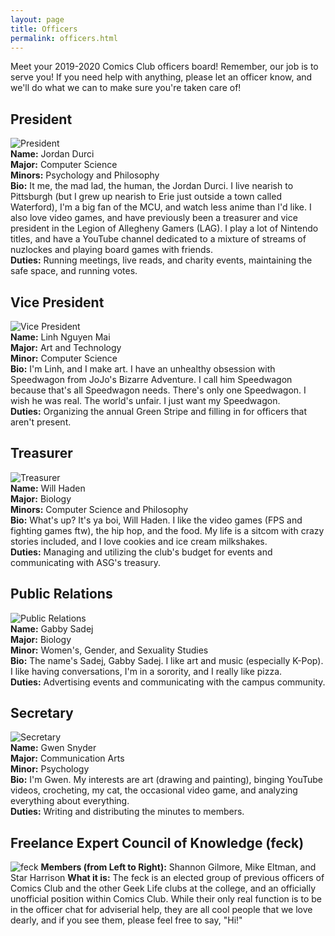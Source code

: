 ```yaml
---
layout: page
title: Officers
permalink: officers.html
---
```


Meet your 2019-2020 Comics Club officers board!  Remember, our job is to serve you!  If you need help with anything, please let an officer know, and we'll do what we can to make sure you're taken care of!

## President
![President](../images/officers/jordan.png)  
**Name:** Jordan Durci  
**Major:** Computer Science  
**Minors:** Psychology and Philosophy  
**Bio:** It me, the mad lad, the human, the Jordan Durci.  I live nearish to Pittsburgh (but I grew up nearish to Erie just outside a town called Waterford), I'm a big fan of the MCU, and watch less anime than I'd like.  I also love video games, and have previously been a treasurer and vice president in the Legion of Allegheny Gamers (LAG).  I play a lot of Nintendo titles, and have a YouTube channel dedicated to a mixture of streams of nuzlockes and playing board games with friends.  
**Duties:** Running meetings, live reads, and charity events, maintaining the safe space, and running votes.  

## Vice President
![Vice President](../images/officers/linh.png)  
**Name:** Linh Nguyen Mai  
**Major:** Art and Technology  
**Minor:** Computer Science  
**Bio:** I'm Linh, and I make art.  I have an unhealthy obsession with Speedwagon from JoJo's Bizarre Adventure.  I call him Speedwagon because that's all Speedwagon needs.  There's only one Speedwagon.  I wish he was real.  The world's unfair.  I just want my Speedwagon.  
**Duties:** Organizing the annual Green Stripe and filling in for officers that aren't present.  

## Treasurer
![Treasurer](../images/officers/will.png)  
**Name:** Will Haden  
**Major:** Biology  
**Minors:** Computer Science and Philosophy  
**Bio:** What's up?  It's ya boi, Will Haden.  I like the video games (FPS and fighting games ftw), the hip hop, and the food.  My life is a sitcom with crazy stories included, and I love cookies and ice cream milkshakes.  
**Duties:** Managing and utilizing the club's budget for events and communicating with ASG's treasury.  

## Public Relations
![Public Relations](../images/officers/gabby.png)  
**Name:** Gabby Sadej  
**Major:** Biology  
**Minor:** Women's, Gender, and Sexuality Studies  
**Bio:** The name's Sadej, Gabby Sadej.  I like art and music (especially K-Pop).  I like having conversations, I'm in a sorority, and I really like pizza.  
**Duties:** Advertising events and communicating with the campus community.  

## Secretary
![Secretary](../images/officers/gwen.png)  
**Name:** Gwen Snyder  
**Major:** Communication Arts  
**Minor:** Psychology  
**Bio:** I'm Gwen.  My interests are art (drawing and painting), binging YouTube videos, crocheting, my cat, the occasional video game, and analyzing everything about everything.  
**Duties:** Writing and distributing the minutes to members.  

## Freelance Expert Council of Knowledge (feck)
![feck](../images/officers/feck.png)
**Members (from Left to Right):** Shannon Gilmore, Mike Eltman, and Star Harrison
**What it is:** The feck is an elected group of previous officers of Comics Club and the other Geek Life clubs at the college, and an officially unofficial position within Comics Club.  While their only real function is to be in the officer chat for adviserial help, they are all cool people that we love dearly, and if you see them, please feel free to say, "Hi!"
